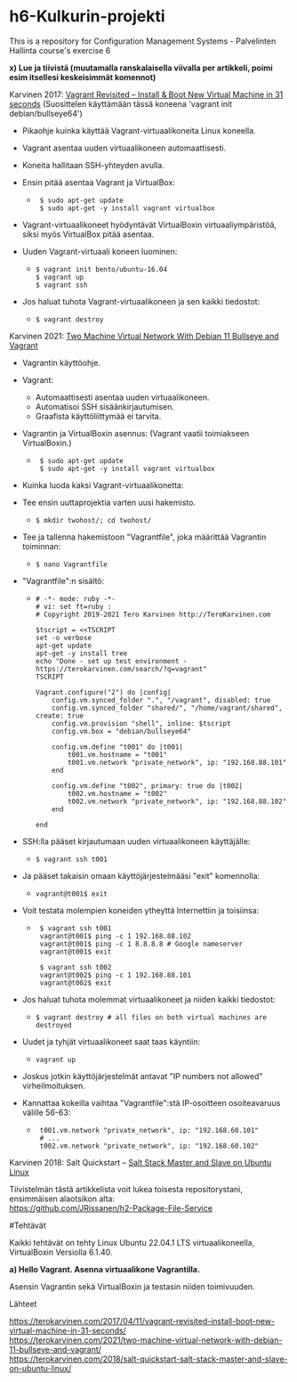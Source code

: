 # h6-Kulkurin-projekti
This is a repository for Configuration Management Systems - Palvelinten Hallinta course's exercise 6

__x) Lue ja tiivistä (muutamalla ranskalaisella viivalla per artikkeli, poimi esim itsellesi keskeisimmät komennot)__

Karvinen 2017: [Vagrant Revisited – Install & Boot New Virtual Machine in 31 seconds](https://terokarvinen.com/2017/04/11/vagrant-revisited-install-boot-new-virtual-machine-in-31-seconds/) (Suosittelen käyttämään tässä koneena 'vagrant init debian/bullseye64')

* Pikaohje kuinka käyttää Vagrant-virtuaalikoneita Linux koneella.
* Vagrant asentaa uuden virtuaalikoneen automaattisesti.
* Koneita hallitaan SSH-yhteyden avulla.

* Ensin pitää asentaa Vagrant ja VirtualBox:
  * ```
     $ sudo apt-get update
     $ sudo apt-get -y install vagrant virtualbox
    ```
* Vagrant-virtuaalikoneet hyödyntävät VirtualBoxin virtuaaliympäristöä, siksi myös VirtualBox pitää asentaa.

* Uuden Vagrant-virtuaali koneen luominen:
   * ```
     $ vagrant init bento/ubuntu-16.04
     $ vagrant up
     $ vagrant ssh
     ```

* Jos haluat tuhota Vagrant-virtuaalikoneen ja sen kaikki tiedostot:
  * `$ vagrant destroy`

Karvinen 2021: [Two Machine Virtual Network With Debian 11 Bullseye and Vagrant](https://terokarvinen.com/2022/palvelinten-hallinta-2022p2/?from=MoodleNews#h1-hello-salt)

* Vagrantin käyttöohje.
* Vagrant:
  * Automaattisesti asentaa uuden virtuaalikoneen.
  * Automatisoi SSH sisäänkirjautumisen.
  * Graafista käyttöliittymää ei tarvita.
* Vagrantin ja VirtualBoxin asennus: (Vagrant vaatii toimiakseen VirtualBoxin.)
  * ```
     $ sudo apt-get update
     $ sudo apt-get -y install vagrant virtualbox
    ```
    
* Kuinka luoda kaksi Vagrant-virtuaalikonetta:
* Tee ensin uuttaprojektia varten uusi hakemisto.
  * `$ mkdir twohost/; cd twohost/`
* Tee ja tallenna hakemistoon "Vagrantfile", joka määrittää Vagrantin toiminnan:
  * `$ nano Vagrantfile`
* "Vagrantfile":n sisältö:
  * ```
    # -*- mode: ruby -*-
    # vi: set ft=ruby :
    # Copyright 2019-2021 Tero Karvinen http://TeroKarvinen.com

    $tscript = <<TSCRIPT
    set -o verbose
    apt-get update
    apt-get -y install tree
    echo "Done - set up test environment - https://terokarvinen.com/search/?q=vagrant"
    TSCRIPT

    Vagrant.configure("2") do |config|
  	    config.vm.synced_folder ".", "/vagrant", disabled: true
	    config.vm.synced_folder "shared/", "/home/vagrant/shared", create: true
	    config.vm.provision "shell", inline: $tscript
	    config.vm.box = "debian/bullseye64"

	    config.vm.define "t001" do |t001|
		    t001.vm.hostname = "t001"
		    t001.vm.network "private_network", ip: "192.168.88.101"
	    end

	    config.vm.define "t002", primary: true do |t002|
		    t002.vm.hostname = "t002"
		    t002.vm.network "private_network", ip: "192.168.88.102"
	    end
	
    end
    ```

* SSH:lla pääset kirjautumaan uuden virtuaalikoneen käyttäjälle:
  * `$ vagrant ssh t001`
* Ja pääset takaisin omaan käyttöjärjestelmääsi "exit" komennolla:
  * `vagrant@t001$ exit`

* Voit testata molempien koneiden ytheyttä Internettiin ja toisiinsa:
  * ```
     $ vagrant ssh t001
     vagrant@t001$ ping -c 1 192.168.88.102
     vagrant@t001$ ping -c 1 8.8.8.8 # Google nameserver
     vagrant@t001$ exit

     $ vagrant ssh t002
     vagrant@t002$ ping -c 1 192.168.88.101
     vagrant@t002$ exit
    ```

* Jos haluat tuhota molemmat virtuaalikoneet ja niiden kaikki tiedostot:
  * `$ vagrant destroy # all files on both virtual machines are destroyed`

* Uudet ja tyhjät virtuaalikoneet saat taas käyntiin:
  * `vagrant up`

* Joskus jotkin käyttöjärjestelmät antavat "IP numbers not allowed" virheilmoituksen.
* Kannattaa kokeilla vaihtaa "Vagrantfile":stä IP-osoitteen osoiteavaruus välille 56-63:
  * ```
     t001.vm.network "private_network", ip: "192.168.60.101"
     # ...
     t002.vm.network "private_network", ip: "192.168.60.102"
    ```

Karvinen 2018: Salt Quickstart – [Salt Stack Master and Slave on Ubuntu Linux](https://terokarvinen.com/2018/salt-quickstart-salt-stack-master-and-slave-on-ubuntu-linux/)

Tiivistelmän tästä artikkelista voit lukea toisesta repositorystani, ensimmäisen alaotsikon alta: </br>
https://github.com/JRissanen/h2-Package-File-Service

#Tehtävät

Kaikki tehtävät on tehty Linux Ubuntu 22.04.1 LTS virtuaalikoneella, VirtualBoxin Versiolla 6.1.40.

__a) Hello Vagrant. Asenna virtuaalikone Vagrantilla.__

Asensin Vagrantin sekä VirtualBoxin ja testasin niiden toimivuuden.













Lähteet

https://terokarvinen.com/2017/04/11/vagrant-revisited-install-boot-new-virtual-machine-in-31-seconds/ </br>
https://terokarvinen.com/2021/two-machine-virtual-network-with-debian-11-bullseye-and-vagrant/ </br>
https://terokarvinen.com/2018/salt-quickstart-salt-stack-master-and-slave-on-ubuntu-linux/ </br>





